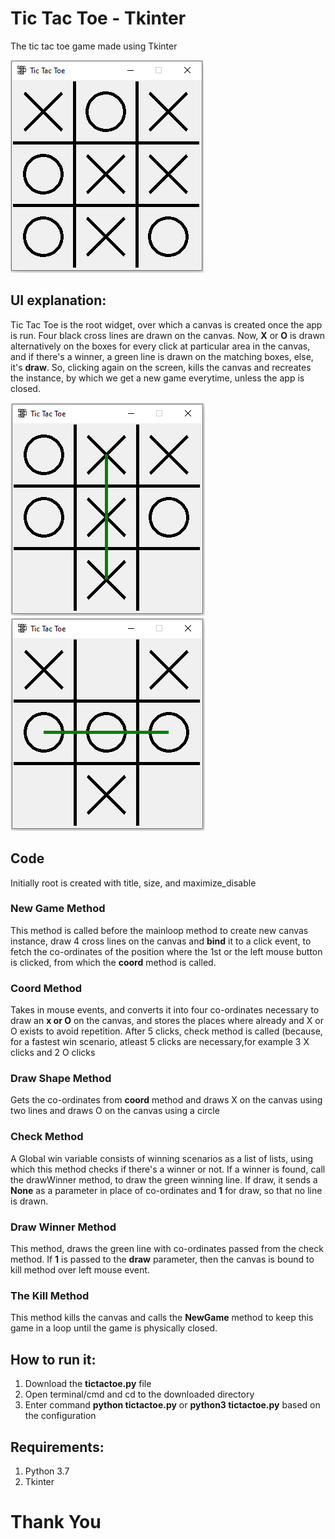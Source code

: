 # Tic Tac Toe - Tkinter

The tic tac toe game made using Tkinter

![](ttt1.PNG)

## UI explanation:

Tic Tac Toe is the root widget, over which a canvas is created once the app is run. Four black cross lines are drawn on the canvas. Now, **X** or **O** is drawn alternatively on the boxes for every click at particular area in the canvas, and if there's a winner, a green line is drawn on the matching boxes, else, it's **draw**. So, clicking again on the screen, kills the canvas and recreates the instance, by which we get a new game everytime, unless the app is closed.

![](tttx.PNG)
![](ttto.PNG)

## Code

Initially root is created with title, size, and maximize_disable

### New Game Method

This method is called before the mainloop method to create new canvas instance, draw 4 cross lines on the canvas and **bind** it to a click event, to fetch the co-ordinates of the position where the 1st or the left mouse button is clicked, from which the **coord** method is called.

### Coord Method

Takes in mouse events, and converts it into four co-ordinates necessary to draw an **x or O** on the canvas, and stores the places where already and X or O exists to avoid repetition. After 5 clicks, check method is called (because, for a fastest win scenario, atleast 5 clicks are necessary,for example 3 X clicks and 2 O clicks

### Draw Shape Method

Gets the co-ordinates from **coord** method and draws X on the canvas using two lines and draws O on the canvas using a circle

### Check Method

A Global win variable consists of winning scenarios as a list of lists, using which this method checks if there's a winner or not. If a winner is found, call the drawWinner method, to draw the green winning line. If draw, it sends a **None** as a parameter in place of co-ordinates and **1** for draw, so that no line is drawn.

### Draw Winner Method

This method, draws the green line with co-ordinates passed from the check method. If **1** is passed to the **draw** parameter, then the canvas is bound to kill method over left mouse event.

### The Kill Method

This method kills the canvas and calls the **NewGame** method to keep this game in a loop until the game is physically closed.

## How to run it:
1. Download the **tictactoe.py** file
2. Open terminal/cmd and cd to the downloaded directory
3. Enter command **python tictactoe.py** or **python3 tictactoe.py** based on the configuration

## Requirements:
1. Python 3.7
2. Tkinter

# Thank You
